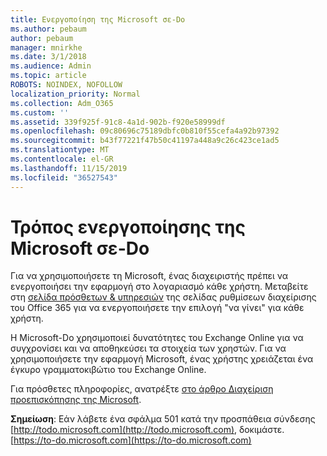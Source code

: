 ```yaml
---
title: Ενεργοποίηση της Microsoft σε-Do
ms.author: pebaum
author: pebaum
manager: mnirkhe
ms.date: 3/1/2018
ms.audience: Admin
ms.topic: article
ROBOTS: NOINDEX, NOFOLLOW
localization_priority: Normal
ms.collection: Adm_O365
ms.custom: ''
ms.assetid: 339f925f-91c8-4a1d-902b-f920e58999df
ms.openlocfilehash: 09c80696c75189dbfc0b810f55cefa4a92b97392
ms.sourcegitcommit: b43f77221f47b50c41197a448a9c26c423ce1ad5
ms.translationtype: MT
ms.contentlocale: el-GR
ms.lasthandoff: 11/15/2019
ms.locfileid: "36527543"
---
```

# <a name="how-to-enable-microsoft-to-do"></a>Τρόπος ενεργοποίησης της Microsoft σε-Do

Για να χρησιμοποιήσετε τη Microsoft, ένας διαχειριστής πρέπει να ενεργοποιήσει την εφαρμογή στο λογαριασμό κάθε χρήστη. Μεταβείτε στη [σελίδα πρόσθετων &amp; υπηρεσιών](https://portal.office.com/adminportal/home#/Settings/ServicesAndAddIns) της σελίδας ρυθμίσεων διαχείρισης του Office 365 για να ενεργοποιήσετε την επιλογή "να γίνει" για κάθε χρήστη. 
  
Η Microsoft-Do χρησιμοποιεί δυνατότητες του Exchange Online για να συγχρονίσει και να αποθηκεύσει τα στοιχεία των χρηστών. Για να χρησιμοποιήσετε την εφαρμογή Microsoft, ένας χρήστης χρειάζεται ένα έγκυρο γραμματοκιβώτιο του Exchange Online.
  
Για πρόσθετες πληροφορίες, ανατρέξτε [στο άρθρο Διαχείριση προεπισκόπησης της Microsoft](https://support.office.com/article/490c1a8c-2333-4952-8125-841afadb9620.aspx).
  
 **Σημείωση**: Εάν λάβετε ένα σφάλμα 501 κατά την προσπάθεια σύνδεσης [http://todo.microsoft.com](http://todo.microsoft.com), δοκιμάστε. [https://to-do.microsoft.com](https://to-do.microsoft.com)
  

